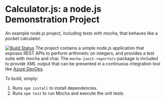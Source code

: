Calculator.js: a node.js Demonstration Project
==============================================
An example node.js project, including tests with mocha, that behaves like
a pocket calculator.

[![Build Status](https://dev.azure.com/infohardik/Integrating%20External%20Source%20Control%20with%20Azure%20Pipelines/_apis/build/status/TechBrim.calculator?branchName=master)](https://dev.azure.com/infohardik/Integrating%20External%20Source%20Control%20with%20Azure%20Pipelines/_build/latest?definitionId=4&branchName=master)
The project contains a simple node.js application that exposes REST APIs
to perform arithmetic on integers, and provides a test suite with mocha
and chai.  The `mocha-junit-reporters` package is included to provide XML
output that can be presented in a continuous integration tool like
[Azure DevOps](https://azure.com/devops).

To build, simply:

1. Runs `npm install` to install dependencies.
2. Runs `npm test` to run Mocha and execute the unit tests.

